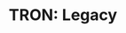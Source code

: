 ---
layout: question
year: 2010
title: 'TRON: Legacy'
question: 'The music video for the <em>TRON: Legacy</em> song “Derezzed” takes place in what famous TRON location from the movie?'
answer1: Flynn’s Arcade
answer2: End of Line Club
answer3: The Grid
answer4: Outlands
---